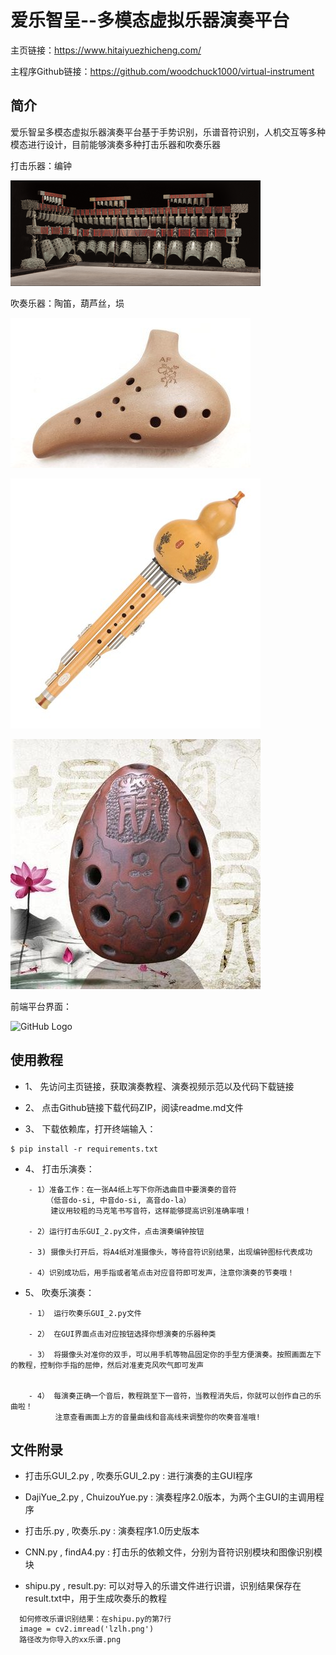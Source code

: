 # 爱乐智呈--多模态虚拟乐器演奏平台
主页链接：https://www.hitaiyuezhicheng.com/

主程序Github链接：https://github.com/woodchuck1000/virtual-instrument


## 简介
爱乐智呈多模态虚拟乐器演奏平台基于手势识别，乐谱音符识别，人机交互等多种模态进行设计，目前能够演奏多种打击乐器和吹奏乐器

打击乐器：编钟

![GitHub Logo](编钟GUI背景.png)

吹奏乐器：陶笛，葫芦丝，埙

![GitHub Logo](陶笛GUI背景.png)

![GitHub Logo](葫芦丝GUI背景.png)

![GitHub Logo](埙GUI背景.png)


前端平台界面：

![GitHub Logo](代码/主页.png)


## 使用教程
- 1、 先访问主页链接，获取演奏教程、演奏视频示范以及代码下载链接


- 2、 点击Github链接下载代码ZIP，阅读readme.md文件


- 3、 下载依赖库，打开终端输入：

```
$ pip install -r requirements.txt
```

- 4、 打击乐演奏：
    
```
    - 1）准备工作：在一张A4纸上写下你所选曲目中要演奏的音符
        （低音do-si, 中音do-si, 高音do-la）
         建议用较粗的马克笔书写音符，这样能够提高识别准确率哦！

    - 2）运行打击乐GUI_2.py文件，点击演奏编钟按钮

    - 3) 摄像头打开后，将A4纸对准摄像头，等待音符识别结果，出现编钟图标代表成功

    - 4）识别成功后，用手指或者笔点击对应音符即可发声，注意你演奏的节奏哦！
```

- 5、 吹奏乐演奏：
    
```
    - 1） 运行吹奏乐GUI_2.py文件
   
    - 2） 在GUI界面点击对应按钮选择你想演奏的乐器种类

    - 3） 将摄像头对准你的双手，可以用手机等物品固定你的手型方便演奏。按照画面左下的教程，控制你手指的屈伸，然后对准麦克风吹气即可发声
          

    - 4） 每演奏正确一个音后，教程跳至下一音符，当教程消失后，你就可以创作自己的乐曲啦！
          注意查看画面上方的音量曲线和音高线来调整你的吹奏音准哦!
```

## 文件附录
- 打击乐GUI_2.py , 吹奏乐GUI_2.py : 进行演奏的主GUI程序


- DajiYue_2.py , ChuizouYue.py : 演奏程序2.0版本，为两个主GUI的主调用程序


- 打击乐.py , 吹奏乐.py : 演奏程序1.0历史版本


- CNN.py , findA4.py : 打击乐的依赖文件，分别为音符识别模块和图像识别模块


- shipu.py , result.py: 可以对导入的乐谱文件进行识谱，识别结果保存在result.txt中，用于生成吹奏乐的教程
```
  如何修改乐谱识别结果：在shipu.py的第7行
  image = cv2.imread('lzlh.png')
  路径改为你导入的xx乐谱.png
```






